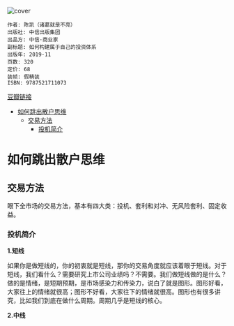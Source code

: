 ![cover](https://img9.doubanio.com/view/subject/s/public/s33527346.jpg)

    作者: 陈凯（诸葛就是不亮）
    出版社: 中信出版集团
    出品方: 中信·商业家
    副标题: 如何构建属于自己的投资体系
    出版年: 2019-11
    页数: 320
    定价: 68
    装帧: 假精装
    ISBN: 9787521711073

[豆瓣链接](https://book.douban.com/subject/34898982/)

- [如何跳出散户思维](#如何跳出散户思维)
  - [交易方法](#交易方法)
    - [投机简介](#投机简介)


# 如何跳出散户思维
## 交易方法
眼下全市场的交易方法，基本有四大类：投机、套利和对冲、无风险套利、固定收益。

### 投机简介
**1.短线**

如果你是做短线的，你的初衷就是短线，那你的交易角度就应该着眼于短线。对于短线，我们看什么？需要研究上市公司业绩吗？不需要。我们做短线做的是什么？做的是情绪，是短期预期，是市场感染力和传染力，说白了就是图形。图形好看，大家往上的情绪就很高；图形不好看，大家往下的情绪就很高。图形也有很多讲究，比如我们到底在做什么周期。周期几乎是短线的核心。

**2.中线**




